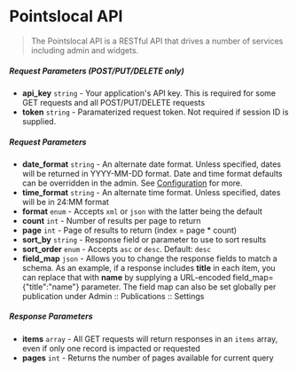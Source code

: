 # Pointslocal API

> The Pointslocal API is a RESTful API that drives a number of services including admin and widgets.

##### Request Parameters (POST/PUT/DELETE only)
- **api_key** ```string``` - Your application's API key.  This is required for some GET requests and all POST/PUT/DELETE requests
- **token** ```string``` - Paramaterized request token.  Not required if session ID is supplied.

##### Request Parameters
- **date_format** ```string``` - An alternate date format.  Unless specified, dates will be returned in YYYY-MM-DD format.  Date and time format defaults can be overridden in the admin.  See [Configuration](admin_configuration.md) for more.
- **time_format** ```string``` - An alternate time format.  Unless specified, dates will be in 24:MM format
- **format** ```enum``` - Accepts ```xml``` or ```json``` with the latter being the default
- **count** ```int``` - Number of results per page to return
- **page** ```int``` - Page of results to return (index = page * count)
- **sort_by** ```string``` - Response field or parameter to use to sort results
- **sort_order** ```enum``` - Accepts ```asc``` or ```desc```.  Default: ```desc```
- **field_map** ```json``` - Allows you to change the response fields to match a schema.  As an example, if a response includes **title** in each item, you can replace that with **name** by supplying a URL-encoded field_map={"title":"name"} parameter.  The field map can also be set globally per publication under Admin :: Publications :: Settings

##### Response Parameters
- **items** ```array``` - All GET requests will return responses in an ```items``` array, even if only one record is impacted or requested
- **pages** ```int``` - Returns the number of pages available for current query